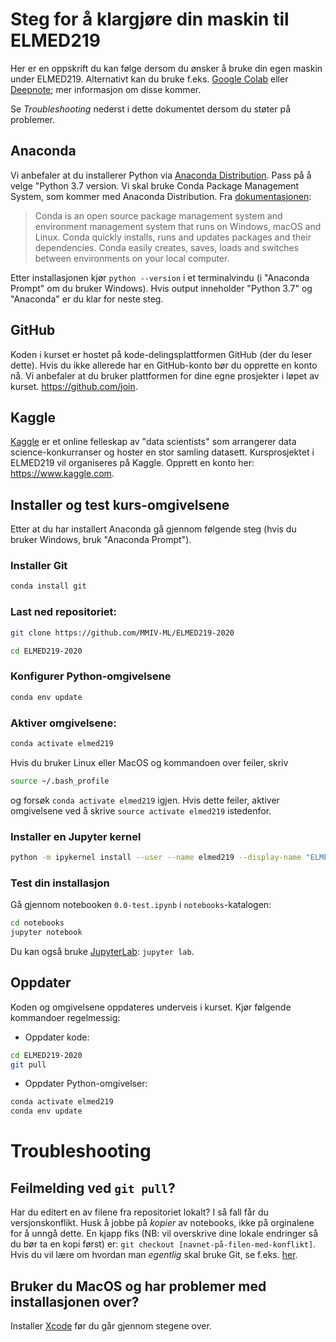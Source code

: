 # Steg for å klargjøre din maskin til ELMED219

Her er en oppskrift du kan følge dersom du ønsker å bruke din egen maskin under ELMED219. Alternativt kan du bruke f.eks. [Google Colab](https://colab.research.google.com/) eller [Deepnote](https://www.deepnote.com); mer informasjon om disse kommer.

Se *Troubleshooting* nederst i dette dokumentet dersom du støter på problemer.

## Anaconda
Vi anbefaler at du installerer Python via [Anaconda Distribution](https://www.anaconda.com/distribution). Pass på å velge "Python 3.7 version. Vi skal bruke Conda Package Management System, som kommer med Anaconda Distribution. Fra [dokumentasjonen](https://conda.io/docs):
> Conda is an open source package management system and environment management system that runs on Windows, macOS and Linux. Conda quickly installs, runs and updates packages and their dependencies. Conda easily creates, saves, loads and switches between environments on your local computer. 

Etter installasjonen kjør `python --version` i et terminalvindu (i "Anaconda Prompt" om du bruker Windows). Hvis output inneholder "Python 3.7" og "Anaconda" er du klar for neste steg.

## GitHub
Koden i kurset er hostet på kode-delingsplattformen GitHub (der du leser dette). Hvis du ikke allerede har en GitHub-konto bør du opprette en konto nå. Vi anbefaler at du bruker plattformen for dine egne prosjekter i løpet av kurset. https://github.com/join.

## Kaggle
[Kaggle](https://www.kaggle.com) er et online felleskap av "data scientists" som arrangerer data science-konkurranser og hoster en stor samling datasett. Kursprosjektet i ELMED219 vil organiseres på Kaggle. Opprett en konto her: https://www.kaggle.com. 

## Installer og test kurs-omgivelsene

Etter at du har installert Anaconda gå gjennom følgende steg (hvis du bruker Windows, bruk "Anaconda Prompt").

### Installer Git
```bash
conda install git
```
### Last ned repositoriet: 
```bash
git clone https://github.com/MMIV-ML/ELMED219-2020
```
```bash
cd ELMED219-2020
```
### Konfigurer Python-omgivelsene
```bash
conda env update
```

### Aktiver omgivelsene:
```bash
conda activate elmed219
```
Hvis du bruker Linux eller MacOS og kommandoen over feiler, skriv 
```bash 
source ~/.bash_profile
``` 
og forsøk `conda activate elmed219` igjen. Hvis dette feiler, aktiver omgivelsene ved å skrive `source activate elmed219` istedenfor.

### Installer en Jupyter kernel
```bash
python -m ipykernel install --user --name elmed219 --display-name "ELMED219"
```

### Test din installasjon
Gå gjennom notebooken `0.0-test.ipynb` i `notebooks`-katalogen:
```bash
cd notebooks
jupyter notebook
```
Du kan også bruke [JupyterLab](https://github.com/jupyterlab/jupyterlab): `jupyter lab`.

## Oppdater
Koden og omgivelsene oppdateres underveis i kurset. Kjør følgende kommandoer regelmessig:
* Oppdater kode: 
```bash
cd ELMED219-2020
git pull
```
* Oppdater Python-omgivelser: 
```bash
conda activate elmed219
conda env update
```

# Troubleshooting
## Feilmelding ved `git pull`?
Har du editert en av filene fra repositoriet lokalt? I så fall får du versjonskonflikt. Husk å jobbe på *kopier* av notebooks, ikke på orginalene for å unngå dette. En kjapp fiks (NB: vil overskrive dine lokale endringer så du bør ta en kopi først) er: `git checkout [navnet-på-filen-med-konflikt]`. Hvis du vil lære om hvordan man *egentlig* skal bruke Git, se f.eks. [her](https://rogerdudler.github.io/git-guide/).

## Bruker du MacOS og har problemer med installasjonen over?
Installer [Xcode](https://developer.apple.com/xcode/resources) før du går gjennom stegene over.
